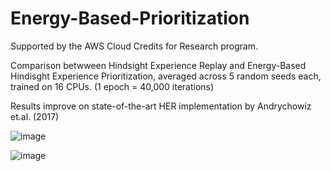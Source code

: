 # Energy-Based-Prioritization

Supported by the AWS Cloud Credits for Research program.

Comparison betwween Hindsight Experience Replay and Energy-Based Hindisght Experience Prioritization, averaged across 5 random seeds each, trained on 16 CPUs. (1 epoch = 40,000 iterations)

Results improve on state-of-the-art HER implementation by Andrychowiz et.al. (2017)

![image](https://user-images.githubusercontent.com/31866965/75350590-139c1400-58a7-11ea-95bc-a2a3cc9f0e12.png)

![image](https://user-images.githubusercontent.com/31866965/75960554-8b2dfc80-5ec0-11ea-8f8f-304d843554ba.png)
